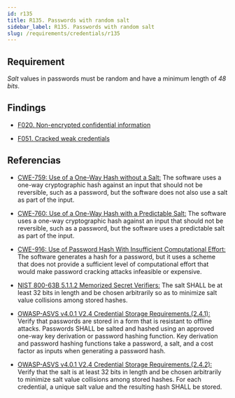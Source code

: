 ```yaml
---
id: r135
title: R135. Passwords with random salt
sidebar_label: R135. Passwords with random salt
slug: /requirements/credentials/r135
---
```


## Requirement

*Salt* values in passwords
must be random and have a minimum length of *48* *bits*.

## Findings

- [F020. Non-encrypted confidential information](https://fluidattacks.com/products/rules/findings/020/)

- [F051. Cracked weak credentials](https://fluidattacks.com/products/rules/findings/051/)

## Referencias

- [CWE-759: Use of a One-Way Hash without a Salt:](https://cwe.mitre.org/data/definitions/759.html)
The software uses a one-way cryptographic hash against an input that should not
be reversible, such as a password,
but the software does not also use a salt as part of the input.

- [CWE-760: Use of a One-Way Hash with a Predictable Salt:](https://cwe.mitre.org/data/definitions/760.html.)
The software uses a one-way cryptographic hash against an input that should not
be reversible, such as a password,
but the software uses a predictable salt as part of the input.

- [CWE-916: Use of Password Hash With Insufficient Computational Effort:](https://cwe.mitre.org/data/definitions/916.html)
The software generates a hash for a password,
but it uses a scheme that does not provide a sufficient level of computational
effort that would make password cracking attacks infeasible or expensive.

- [NIST 800-63B 5.1.1.2 Memorized Secret Verifiers:](https://pages.nist.gov/800-63-3/sp800-63b.html)
The salt SHALL be at least 32 bits in length and be chosen arbitrarily so as to
minimize salt value collisions among stored hashes.

- [OWASP-ASVS v4.0.1 V2.4 Credential Storage Requirements.(2.4.1):](https://owasp.org/www-project-application-security-verification-standard/)
Verify that passwords are stored in a form that is resistant to offline
attacks.
Passwords SHALL be salted and hashed using an approved one-way key derivation
or password hashing function.
Key derivation and password hashing functions take a password, a salt,
and a cost factor as inputs when generating a password hash.

- [OWASP-ASVS v4.0.1 V2.4 Credential Storage Requirements.(2.4.2):](https://owasp.org/www-project-application-security-verification-standard/)
Verify that the salt is at least 32 bits in length and be chosen arbitrarily
to minimize salt value collisions among stored hashes.
For each credential, a unique salt value and the resulting hash SHALL be
stored.
